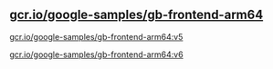 
[gcr.io/google-samples/gb-frontend-arm64](https://hub.docker.com/r/anjia0532/google-samples.gb-frontend-arm64/tags/)
-----


[gcr.io/google-samples/gb-frontend-arm64:v5](https://hub.docker.com/r/anjia0532/google-samples.gb-frontend-arm64/tags/)


[gcr.io/google-samples/gb-frontend-arm64:v6](https://hub.docker.com/r/anjia0532/google-samples.gb-frontend-arm64/tags/)


